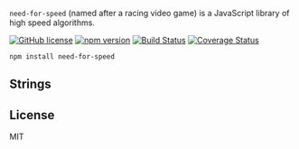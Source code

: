 `need-for-speed` (named after a racing video game) is a JavaScript library of high speed algorithms.

[![GitHub license](https://img.shields.io/badge/license-MIT-blue.svg)](https://github.com/ddoronin/need-for-speed/blob/master/LICENSE) 
[![npm version](https://img.shields.io/npm/v/need-for-speed.svg?style=flat)](https://www.npmjs.com/package/need-for-speed) 
[![Build Status](https://travis-ci.org/ddoronin/need-for-speed.svg?branch=master)](https://travis-ci.org/ddoronin/need-for-speed) 
[![Coverage Status](https://coveralls.io/repos/github/ddoronin/need-for-speed/badge.svg?branch=master)](https://coveralls.io/github/ddoronin/need-for-speed?branch=master)
```
npm install need-for-speed
```

## Strings

## License

MIT